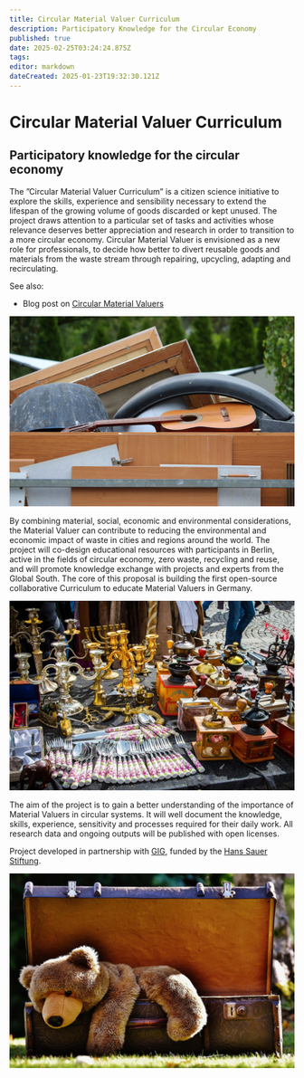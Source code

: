 ```yaml
---
title: Circular Material Valuer Curriculum
description: Participatory Knowledge for the Circular Economy
published: true
date: 2025-02-25T03:24:24.875Z
tags: 
editor: markdown
dateCreated: 2025-01-23T19:32:30.121Z
---
```


# Circular Material Valuer Curriculum

## Participatory knowledge for the circular economy

The ”Circular Material Valuer Curriculum” is a citizen science initiative to explore the skills, experience and sensibility necessary to extend the lifespan of the growing volume of goods discarded or kept unused. The project draws attention to a particular set of tasks and activities whose relevance deserves better appreciation and research in order to transition to a more circular economy. Circular Material Valuer is envisioned as a new role for professionals, to decide how better to divert reusable goods and materials from the waste stream through repairing, upcycling, adapting and recirculating.

See also:

- Blog post on [Circular Material Valuers](https://is.efeefe.me/stuff/fbr/circular-material-valuers)

![bulky-waste-5279249_1280.jpg](/bulky-waste-5279249_1280.jpg)

By combining material, social, economic and environmental considerations, the Material Valuer can contribute to reducing the environmental and economic impact of waste in cities and regions around the world. The project will co-design educational resources with participants in Berlin, active in the fields of circular economy, zero waste, recycling and reuse, and will promote knowledge exchange with projects and experts from the Global South. The core of this proposal is building the first open-source collaborative Curriculum to educate Material Valuers in Germany.

![flea-market-2759041_1280.jpg](/flea-market-2759041_1280.jpg)

The aim of the project is to gain a better understanding of the importance of Material Valuers in circular systems. It will well document the knowledge, skills, experience, sensitivity and processes required for their daily work. All research data and ongoing outputs will be published with open licenses.

Project developed in partnership with [GIG](https://globalinnovationgathering.org/), funded by the [Hans Sauer Stiftung](https://www.hanssauerstiftung.de/).

![suitcase-1650174_1280.jpg](/suitcase-1650174_1280.jpg)
